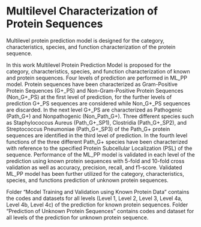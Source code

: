 # Multilevel Characterization of Protein Sequences
Multilevel protein prediction model is designed for the category, characteristics, species, and function characterization of the protein sequence.  

In this work Multilevel Protein Prediction Model is proposed for the category, characteristics, species, and function characterization of known and protein sequences. Four levels of prediction are performed in ML_PP model.  Protein sequences have been characterized as Gram-Positive Protein Sequences (G+_PS) and Non-Gram-Positive Protein Sequences (Non_G+_PS) at the first level of prediction, for the further levels of prediction G+_PS sequences are considered while Non_G+_PS sequences are discarded. In the next level G+_PS are characterized as Pathogenic (Path_G+) and Nonpathogenic (Non_Path_G+). Three different species such as Staphylococcus Aureus (Path_G+_SP1), Clostridia (Path_G+_SP2), and Streptococcus Pneumoniae (Path_G+_SP3) of the Path_G+ protein sequences are identified in the third level of prediction. In the fourth level functions of the three different Path_G+ species have been characterized with reference to the specified Protein Subcellular Localization (PSL) of the sequence. Performance of the ML_PP model is validated in each level of the prediction using known protein sequences with 5-fold and 10-fold cross validation as well as accuracy, precision, recall, and f1-score. Validated ML_PP model has been further utilized for the category, characteristics, species, and functions prediction of unknown protein sequences.

Folder “Model Training and Validation using Known Protein Data” contains the codes and datasets for all levels (Level 1, Level 2, Level 3, Level 4a, Level 4b, Level 4c) of the prediction for known protein sequences. Folder “Prediction of Unknown Protein Sequences” contains codes and dataset for all levels of the prediction for unknown protein sequence. 
